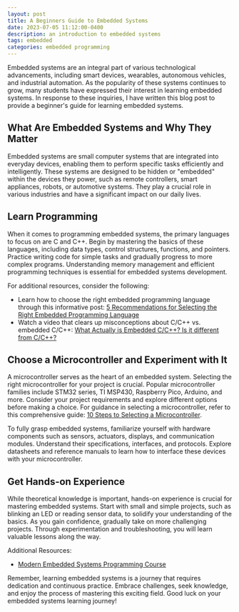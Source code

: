 ```yaml
---
layout: post
title: A Beginners Guide to Embedded Systems
date: 2023-07-05 11:12:00-0400
description: an introduction to embedded systems
tags: embedded
categories: embedded programming
---
```

Embedded systems are an integral part of various technological advancements, including smart devices, wearables, autonomous vehicles, and industrial automation. As the popularity of these systems continues to grow, many students have expressed their interest in learning embedded systems. In response to these inquiries, I have written this blog post to provide a beginner's guide for learning embedded systems.

## What Are Embedded Systems and Why They Matter

Embedded systems are small computer systems that are integrated into everyday devices, enabling them to perform specific tasks efficiently and intelligently. These systems are designed to be hidden or "embedded" within the devices they power, such as remote controllers, smart appliances, robots, or automotive systems. They play a crucial role in various industries and have a significant impact on our daily lives.

## Learn Programming

When it comes to programming embedded systems, the primary languages to focus on are C and C++. Begin by mastering the basics of these languages, including data types, control structures, functions, and pointers. Practice writing code for simple tasks and gradually progress to more complex programs. Understanding memory management and efficient programming techniques is essential for embedded systems development.

For additional resources, consider the following:

- Learn how to choose the right embedded programming language through this informative post: [5 Recommendations for Selecting the Right Embedded Programming Language](https://www.beningo.com/5-recommendations-for-selecting-the-right-embedded-programming-langauge/)
- Watch a video that clears up misconceptions about C/C++ vs. embedded C/C++: [What Actually is Embedded C/C++? Is it different from C/C++?](https://www.youtube.com/watch?v=KQBBWvY-s0o&ab_channel=JacobSorber)

## Choose a Microcontroller and Experiment with It

A microcontroller serves as the heart of an embedded system. Selecting the right microcontroller for your project is crucial. Popular microcontroller families include STM32 series, TI MSP430, Raspberry Pico, Arduino, and more. Consider your project requirements and explore different options before making a choice. For guidance in selecting a microcontroller, refer to this comprehensive guide: [10 Steps to Selecting a Microcontroller](https://www.example.com/selecting-a-microcontroller).

To fully grasp embedded systems, familiarize yourself with hardware components such as sensors, actuators, displays, and communication modules. Understand their specifications, interfaces, and protocols. Explore datasheets and reference manuals to learn how to interface these devices with your microcontroller.

## Get Hands-on Experience

While theoretical knowledge is important, hands-on experience is crucial for mastering embedded systems. Start with small and simple projects, such as blinking an LED or reading sensor data, to solidify your understanding of the basics. As you gain confidence, gradually take on more challenging projects. Through experimentation and troubleshooting, you will learn valuable lessons along the way.

Additional Resources:

- [Modern Embedded Systems Programming Course](https://www.youtube.com/playlist?list=PLPW8O6W-1chwyTzI3BHwBLbGQoPFxPAPM)

Remember, learning embedded systems is a journey that requires dedication and continuous practice. Embrace challenges, seek knowledge, and enjoy the process of mastering this exciting field. Good luck on your embedded systems learning journey!

